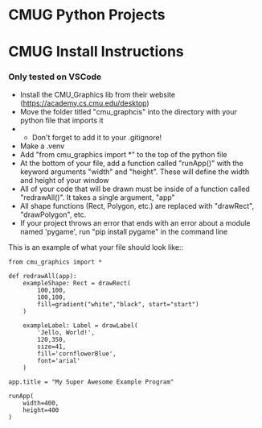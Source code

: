 # CMUG Python Projects

# CMUG Install Instructions
### Only tested on VSCode

- Install the CMU_Graphics lib from their website (https://academy.cs.cmu.edu/desktop)
- Move the folder titled "cmu_graphcis" into the directory with your python file that imports it
- - Don't forget to add it to your .gitignore!
- Make a .venv 
- Add "from cmu_graphics import *" to the top of the python file
- At the bottom of your file, add a function called "runApp()" with the keyword arguments "width" and "height". These will define the width and height of your window
- All of your code that will be drawn must be inside of a function called "redrawAll()". It takes a single argument, "app"
- All shape functions (Rect, Polygon, etc.) are replaced with "drawRect", "drawPolygon", etc.
- If your project throws an error that ends with an error about a module named 'pygame', run "pip install pygame" in the command line

This is an example of what your file should look like::

    from cmu_graphics import *
    
    def redrawAll(app):
        exampleShape: Rect = drawRect(
            100,100,
            100,100,
            fill=gradient("white","black", start="start")
        )
    
        exampleLabel: Label = drawLabel(
            'Jello, World!',
            120,350,
            size=41,
            fill='cornflowerBlue',
            font='arial'
        )
    
    app.title = "My Super Awesome Example Program"
    
    runApp(
        width=400,
        height=400
    )
